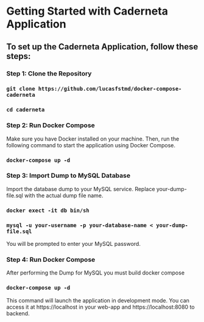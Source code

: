 # Getting Started with Caderneta Application

## To set up the Caderneta Application, follow these steps:

### Step 1: Clone the Repository

### `git clone https://github.com/lucasfstmd/docker-compose-caderneta`

### `cd caderneta`

### Step 2: Run Docker Compose

Make sure you have Docker installed on your machine. Then, run the following command to start the application using Docker Compose.

### `docker-compose up -d`

### Step 3: Import Dump to MySQL Database

Import the database dump to your MySQL service. Replace your-dump-file.sql with the actual dump file name.

### `docker exect -it db bin/sh`

### `mysql -u your-username -p your-database-name < your-dump-file.sql`

You will be prompted to enter your MySQL password.

### Step 4: Run Docker Compose

After performing the Dump for MySQL you must build docker compose

### `docker-compose up -d`

This command will launch the application in development mode. 
You can access it at https://localhost in your web-app and https://localhost:8080 to backend.
